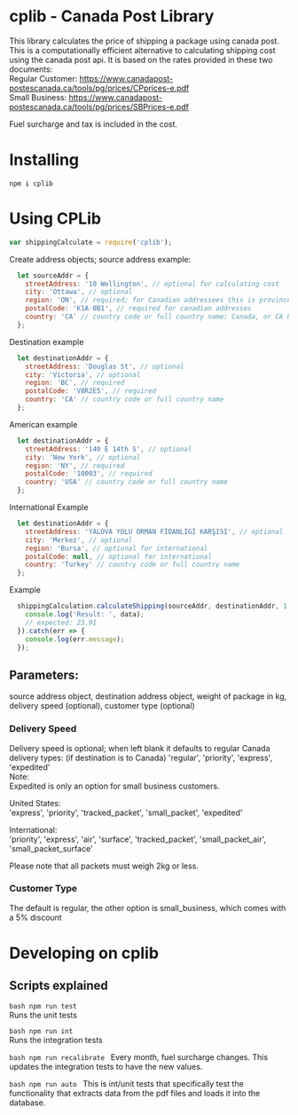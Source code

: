 # cplib - Canada Post Library
This library calculates the price of shipping a package using canada post. This is a computationally efficient alternative to calculating shipping cost using the canada post api. It is based on the rates provided in these two documents:  
Regular Customer: https://www.canadapost-postescanada.ca/tools/pg/prices/CPprices-e.pdf  
Small Business: https://www.canadapost-postescanada.ca/tools/pg/prices/SBPrices-e.pdf  
  
Fuel surcharge and tax is included in the cost.  

# Installing
`
npm i cplib
`  
# Using CPLib
  
```javascript
var shippingCalculate = require('cplib');
```
Create address objects; source address example:  
  
```javascript
  let sourceAddr = {
    streetAddress: '10 Wellington', // optional for calculating cost
    city: 'Ottawa', // optional
    region: 'ON', // required; for Canadian addressees this is province; for USA its state. For international, its optional
    postalCode: 'K1A 0B1', // required for canadian addresses
    country: 'CA' // country code or full country name: Canada, or CA USA or United States are all valid
  };
```
Destination example  
```javascript
  let destinationAddr = {
    streetAddress: 'Douglas St', // optional
    city: 'Victoria', // optional
    region: 'BC', // required
    postalCode: 'V8R2E5', // required
    country: 'CA' // country code or full country name
  };
``` 
American example  
```javascript
  let destinationAddr = {
    streetAddress: '140 E 14th S', // optional
    city: 'New York', // optional
    region: 'NY', // required
    postalCode: '10003', // required
    country: 'USA' // country code or full country name
  };
``` 
International Example  
```javascript
  let destinationAddr = {
    streetAddress: 'YALOVA YOLU ORMAN FİDANLİGİ KARŞISI', // optional
    city: 'Merkez', // optional
    region: 'Bursa', // optional for international
    postalCode: null, // optional for international
    country: 'Turkey' // country code or full country name
  };
``` 
  
Example  
```javascript
  shippingCalculation.calculateShipping(sourceAddr, destinationAddr, 1.5, 'regular', 'small_business').then(data => {
    console.log('Result: ', data);
    // expected: 23.91
  }).catch(err => {
    console.log(err.message);
  });
```  
## Parameters:  
source address object, destination address object, weight of package in kg, delivery speed (optional), customer type (optional)   
  
### Delivery Speed  
Delivery speed is optional; when left blank it defaults to regular
Canada delivery types: (if destination is to Canada)
'regular', 'priority', 'express', 'expedited'  
Note:  
Expedited is only an option for small business customers.  
  
United States:  
'express', 'priority', 'tracked_packet', 'small_packet', 'expedited'

International:  
'priority', 'express', 'air', 'surface', 'tracked_packet', 'small_packet_air', 'small_packet_surface'

Please note that all packets must weigh 2kg or less.

### Customer Type
The default is regular, the other option is small_business, which comes with a 5% discount

# Developing on cplib
## Scripts explained

`bash
npm run test
`  
Runs the unit tests  

`bash
npm run int
`  
Runs the integration tests  

`bash
npm run recalibrate
`
Every month, fuel surcharge changes. This updates the integration tests to have the new values. 

`bash
npm run auto
`
This is int/unit tests that specifically test the functionality that extracts data from the pdf files and loads it into the database.